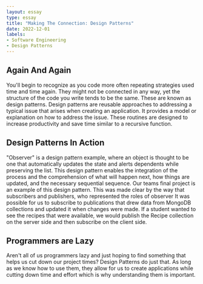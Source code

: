 ```yaml
---
layout: essay
type: essay
title: "Making The Connection: Design Patterns"
date: 2022-12-01
labels:
- Software Engineering
- Design Patterns
---
```

<h2 id = "overview">Again And Again</h2>
You'll begin to recognize as you code more often repeating strategies used time and time again. They might not be connected in any way, yet the structure of the code you write tends to be the same. These are known as design patterns. Design patterns are reusable approaches to addressing a typical issue that arises when creating an application. It provides a model or explanation on how to address the issue. These routines are designed to increase productivity and save time similar to a recursive function.
<h2 id = "Approach"> Design Patterns In Action </h2>
"Observer" is a design pattern example, where an object is thought to be one that automatically updates the state and alerts dependents while preserving the list. This design pattern enables the integration of the process and the comprehension of what will happen next, how things are updated, and the necessary sequential sequence. Our teams final project is an example of this design pattern. This was made clear by the way that subscribers and publishers, who represented the roles of observer It was possible for us to subscribe to publications that drew data from MongoDB collections and updated it when changes were made. If a student wanted to see the recipes that were available, we would publish the Recipe collection on the server side and then subscribe on the client side.

<h2 id = "basics"> Programmers are Lazy </h2>
Aren't all of us programmers lazy and just hoping to find something that helps us cut down our project times? Design Patterns do just that. As long as we know how to use them, they allow for us to create applications while cutting down time and effort which is why understanding them is important.

